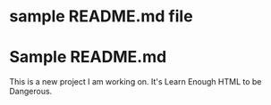 # sample README.md file

<h1>Sample README.md</h1>


<p>This is a new project I am working on. It's Learn Enough HTML to be Dangerous.</p>
